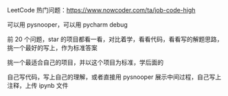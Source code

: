 
LeetCode 热门问题：https://www.nowcoder.com/ta/job-code-high  

可以用 pysnooper，可以用 pycharm debug  

前 20 个问题，star 的项目都看一看，对比着学，看看代码，看看写的解题思路，挑一个最好的写上，作为标准答案  

挑一个最适合自己的项目，并以这个项目为标准，学后面的  

自己写代码，写上自己的理解，或者直接用 pysnooper 展示中间过程，自己写上注释，上传 ipynb 文件  


